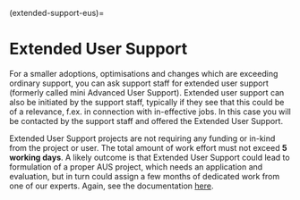 (extended-support-eus)=

# Extended User Support

For a smaller adoptions, optimisations and changes which are exceeding ordinary
support, you can ask support staff for extended user support (formerly called
mini Advanced User Support). Extended user support can also be initiated by the
support staff, typically if they see that this could be of a relevance, f.ex.
in connection with in-effective jobs. In this case you will be contacted by the
support staff and offered the Extended User Support.

Extended User Support projects are not requiring any funding or in-kind from
the project or user. The total amount of work effort must not exceed **5
working days**. A likely outcome is that Extended User Support could lead to
formulation of a proper AUS project, which needs an application and evaluation,
but in turn could assign a few months of dedicated work from one of our
experts. Again, see the documentation
[here](https://www.sigma2.no/advanced-user-support).
